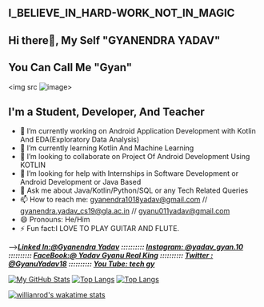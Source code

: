 ## I_BELIEVE_IN_HARD-WORK_NOT_IN_MAGIC ##
## Hi there👋, My Self "GYANENDRA YADAV"


## You Can Call Me "Gyan"

<img src ![image](https://user-images.githubusercontent.com/68587190/125676762-d67241c0-380b-423a-a305-9e1e4fbfc9d3.png)>

## I'm a Student, Developer, And Teacher
- 🔭 I’m currently working on Android Application Development with Kotlin And EDA(Exploratory Data Analysis)
- 🌱 I’m currently learning Kotlin And Machine Learning
- 👯 I’m looking to collaborate on Project Of Android Development Using KOTLIN
- 🤔 I’m looking for help with Internships in Software Development or Android Development or Java Based
- 💬 Ask me about Java/Kotlin/Python/SQL or any Tech Related Queries 
- 📫 How to reach me: gyanendra1018yadav@gmail.com // gyanendra.yadav_cs19@gla.ac.in // gyanu011yadav@gmail.com
- 😄 Pronouns: He/Him
- ⚡ Fun fact:I LOVE TO PLAY GUITAR AND FLUTE.

-->***[Linked In:@Gyanendra Yadav](https://www.linkedin.com/in/gyanendra-yadav-8ba1541ab/) ::::::::::
      [Instagram: @yadav_gyan.10](https://www.instagram.com/yadav_gyan.10/) ::::::::::
      [FaceBook:@ Yadav Gyanu Real King](https://www.facebook.com/gyanu.yadav.1042) ::::::::::
      [Twitter : @GyanuYadav18](https://twitter.com/GyanuYadav18) ::::::::::
      [You Tube: tech gy](https://www.youtube.com/channel/UCU0BsX3tioHL2wyvfD0i8zw)***
      
 [![My GitHub Stats](https://github-readme-stats.vercel.app/api/?username=Gyanendra011Yadav-coder&count_private=true&theme=maroongold&showicons=true)]()
      [![Top Langs](https://github-readme-stats.vercel.app/api/top-langs/?username=Gyanendra011Yadav-coder&hide=python&theme=yeblu )](https://github.com/Gyanendra011Yadav-coder/github-readme-stats)
       [![Top Langs](https://github-readme-stats.vercel.app/api/top-langs/?username=Gyanendra011Yadav-coder&layout=compact&hide=python&theme=yeblu )](https://github.com/Gyanendra011Yadav-coder/github-readme-stats)



[![willianrod's wakatime stats](https://github-readme-stats.vercel.app/api/wakatime?username=willianrod&layout=compact&theme=blue-green )](https://github.com/Gyanendra011Yadav-coder/github-readme-stats)


